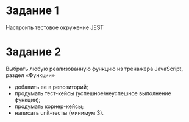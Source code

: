 # Задание 1
Настроить тестовое окружение JEST

# Задание 2
Выбрать любую реализованную функцию из тренажера JavaScript, раздел «Функции»

* добавить ее в репозиторий;
* продумать тест-кейсы (успешное/неуспешное выполнение функции);
* продумать корнер-кейсы; 
* написать unit-тесты (минимум 3).